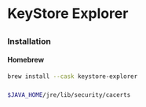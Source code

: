 # KeyStore Explorer

##

### Installation

#### Homebrew

```sh
brew install --cask keystore-explorer
```

###

```sh
$JAVA_HOME/jre/lib/security/cacerts
```
